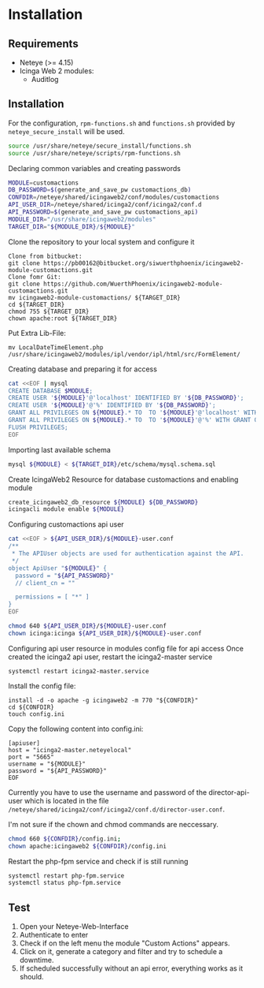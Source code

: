 # Installation

## Requirements
* Neteye (>= 4.15)
* Icinga Web 2 modules:
	* Auditlog

## Installation

For the configuration, `rpm-functions.sh` and `functions.sh` provided by `neteye_secure_install` will be used.

```bash
source /usr/share/neteye/secure_install/functions.sh
source /usr/share/neteye/scripts/rpm-functions.sh
```

Declaring common variables and creating passwords

```bash
MODULE=customactions
DB_PASSWORD=$(generate_and_save_pw customactions_db)
CONFDIR=/neteye/shared/icingaweb2/conf/modules/customactions
API_USER_DIR=/neteye/shared/icinga2/conf/icinga2/conf.d
API_PASSWORD=$(generate_and_save_pw customactions_api)
MODULE_DIR="/usr/share/icingaweb2/modules"
TARGET_DIR="${MODULE_DIR}/${MODULE}"
```

Clone the repository to your local system and configure it

```
Clone from bitbucket:
git clone https://pb00162@bitbucket.org/siwuerthphoenix/icingaweb2-module-customactions.git
Clone fomr Git:
git clone https://github.com/WuerthPhoenix/icingaweb2-module-customactions.git
mv icingaweb2-module-customactions/ ${TARGET_DIR}
cd ${TARGET_DIR}
chmod 755 ${TARGET_DIR}
chown apache:root ${TARGET_DIR}
```

Put Extra Lib-File:
```
mv LocalDateTimeElement.php /usr/share/icingaweb2/modules/ipl/vendor/ipl/html/src/FormElement/
```

Creating database and preparing it for access

```bash
cat <<EOF | mysql
CREATE DATABASE $MODULE;
CREATE USER '${MODULE}'@'localhost' IDENTIFIED BY '${DB_PASSWORD}';
CREATE USER '${MODULE}'@'%' IDENTIFIED BY '${DB_PASSWORD}';
GRANT ALL PRIVILEGES ON ${MODULE}.* TO  TO '${MODULE}'@'localhost' WITH GRANT OPTION;
GRANT ALL PRIVILEGES ON ${MODULE}.* TO  TO '${MODULE}'@'%' WITH GRANT OPTION;
FLUSH PRIVILEGES;
EOF
```

Importing last available schema

```bash
mysql ${MODULE} < ${TARGET_DIR}/etc/schema/mysql.schema.sql
```

Create IcingaWeb2 Resource for database customactions and enabling module

```bash
create_icingaweb2_db_resource ${MODULE} ${DB_PASSWORD}
icingacli module enable ${MODULE}
```


Configuring customactions api user

```bash
cat <<EOF > ${API_USER_DIR}/${MODULE}-user.conf
/**
 * The APIUser objects are used for authentication against the API.
 */
object ApiUser "${MODULE}" {
  password = "${API_PASSWORD}"
  // client_cn = ""

  permissions = [ "*" ]
}
EOF

chmod 640 ${API_USER_DIR}/${MODULE}-user.conf
chown icinga:icinga ${API_USER_DIR}/${MODULE}-user.conf
```

Configuring api user resource in modules config file for api access
Once created the icinga2 api user, restart the icinga2-master service

```
systemctl restart icinga2-master.service

```

Install the config file:
```
install -d -o apache -g icingaweb2 -m 770 "${CONFDIR}"
cd ${CONFDIR}
touch config.ini
```

Copy the following content into config.ini:
```
[apiuser]
host = "icinga2-master.neteyelocal"
port = "5665"
username = "${MODULE}"
password = "${API_PASSWORD}"
EOF
```
Currently you have to use the username and password of the director-api-user which is located in the file `/neteye/shared/icinga2/conf/icinga2/conf.d/director-user.conf`.

I'm not sure if the chown and chmod commands are neccessary.
```bash
chmod 660 ${CONFDIR}/config.ini;
chown apache:icingaweb2 ${CONFDIR}/config.ini
```

Restart the php-fpm service and check if is still running
```bash
systemctl restart php-fpm.service
systemctl status php-fpm.service
```

## Test
1. Open your Neteye-Web-Interface
2. Authenticate to enter
3. Check if on the left menu the module "Custom Actions" appears.
4. Click on it, generate a category and filter and try to schedule a downtime.
5. If scheduled successfully without an api error, everything works as it should.
